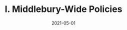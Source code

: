 ---
slug: "/pages/ii-ug-college-policies/faculty/leave_program"
date: "2021-05-01"
title: "I. Middlebury-Wide Policies"
---
